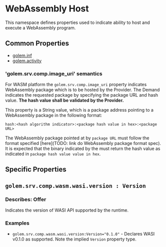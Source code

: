 # WebAssembly Host 
This namespace defines properties used to indicate ability to host and execute a WebAssembly program.

## Common Properties

* [golem.inf](../../../0-commons/golem/inf.md)
* [golem.activity](../../../0-commons/golem/activity.md)

### 'golem.srv.comp.image_uri' semantics

For WASM platform the `golem.srv.comp.image_uri` property indicates WebAssembly package which is to be hosted by the Provider. The Demand indicates the requested package by specifying the package URL and hash value. **The hash value shall be validated by the Provider.**

This property is a String value, which is a package address pointing to a WebAssembly package in the following format: 

`hash:<hash algorithm indicator>:<package hash value in hex>:<package URL>`

The WebAssembly package pointed at by `package URL` must follow the format specified [here](TODO: link do WebAssembly package format spec). It is expected that the binary indicated by the must return the hash value as indicated in `package hash value value in hex`.

## Specific Properties

## `golem.srv.comp.wasm.wasi.version : Version` 

### Describes: Offer

Indicates the version of WASI API supported by the runtime.

### **Examples**
* `golem.srv.comp.wasm.wasi.version:Version="0.1.0"` - Declares WASI v0.1.0 as supported. Note the implied `Version` property type.

